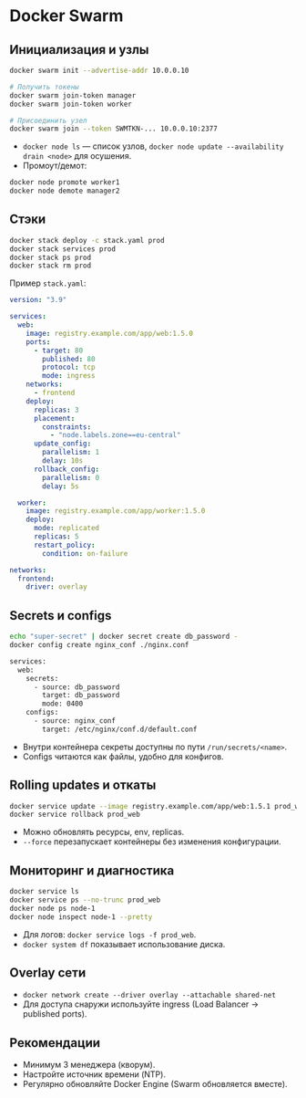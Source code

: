 # Docker Swarm

## Инициализация и узлы

```bash
docker swarm init --advertise-addr 10.0.0.10

# Получить токены
docker swarm join-token manager
docker swarm join-token worker

# Присоединить узел
docker swarm join --token SWMTKN-... 10.0.0.10:2377
```

- `docker node ls` — список узлов, `docker node update --availability drain <node>` для осушения.
- Промоут/демот:

```bash
docker node promote worker1
docker node demote manager2
```

## Стэки

```bash
docker stack deploy -c stack.yaml prod
docker stack services prod
docker stack ps prod
docker stack rm prod
```

Пример `stack.yaml`:

```yaml
version: "3.9"

services:
  web:
    image: registry.example.com/app/web:1.5.0
    ports:
      - target: 80
        published: 80
        protocol: tcp
        mode: ingress
    networks:
      - frontend
    deploy:
      replicas: 3
      placement:
        constraints:
          - "node.labels.zone==eu-central"
      update_config:
        parallelism: 1
        delay: 10s
      rollback_config:
        parallelism: 0
        delay: 5s

  worker:
    image: registry.example.com/app/worker:1.5.0
    deploy:
      mode: replicated
      replicas: 5
      restart_policy:
        condition: on-failure

networks:
  frontend:
    driver: overlay
```

## Secrets и configs

```bash
echo "super-secret" | docker secret create db_password -
docker config create nginx_conf ./nginx.conf

services:
  web:
    secrets:
      - source: db_password
        target: db_password
        mode: 0400
    configs:
      - source: nginx_conf
        target: /etc/nginx/conf.d/default.conf
```

- Внутри контейнера секреты доступны по пути `/run/secrets/<name>`.
- Configs читаются как файлы, удобно для конфигов.

## Rolling updates и откаты

```bash
docker service update --image registry.example.com/app/web:1.5.1 prod_web
docker service rollback prod_web
```

- Можно обновлять ресурсы, env, replicas.
- `--force` перезапускает контейнеры без изменения конфигурации.

## Мониторинг и диагностика

```bash
docker service ls
docker service ps --no-trunc prod_web
docker node ps node-1
docker node inspect node-1 --pretty
```

- Для логов: `docker service logs -f prod_web`.
- `docker system df` показывает использование диска.

## Overlay сети

- `docker network create --driver overlay --attachable shared-net`
- Для доступа снаружи используйте ingress (Load Balancer -> published ports).

## Рекомендации

- Минимум 3 менеджера (кворум).
- Настройте источник времени (NTP).
- Регулярно обновляйте Docker Engine (Swarm обновляется вместе).
